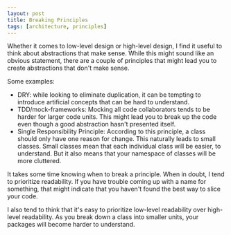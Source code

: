 ```yaml
---
layout: post
title: Breaking Principles
tags: [architecture, principles]
---
```


Whether it comes to low-level design or high-level design, I find
it useful to think about abstractions that make sense. While this might
sound like an obvious statement, there are a couple of principles
that might lead you to create abstractions that don't make sense.

Some examples:
* DRY: while looking to eliminate duplication, it can be tempting to 
  introduce artificial concepts that can be hard to understand.
* TDD/mock-frameworks: Mocking all code collaborators tends to be harder
  for larger code units. This might lead you to break up the code even 
  though a good abstraction hasn't presented itself.
* Single Responsibility Principle: According to this principle, a class
  should only have one reason for change. This naturally leads to small
  classes. Small classes mean that each individual class will be easier,
  to understand. But it also means that your namespace of classes will be more
  cluttered.

It takes some time knowing when to break a principle. When in doubt,
I tend to prioritize readability. If you have trouble coming up
with a name for something, that might indicate that you haven't
found the best way to slice your code.

I also tend to think that it's easy to prioritize low-level readability
over high-level readability. As you break down a class into smaller
units, your packages will become harder to understand. 
